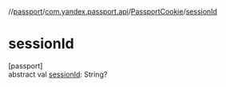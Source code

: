 //[passport](../../../index.md)/[com.yandex.passport.api](../index.md)/[PassportCookie](index.md)/[sessionId](session-id.md)

# sessionId

[passport]\
abstract val [sessionId](session-id.md): String?

